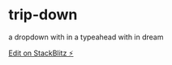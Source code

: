 # trip-down

a dropdown with in a typeahead with in dream

[Edit on StackBlitz ⚡️](https://stackblitz.com/edit/trip-down)
